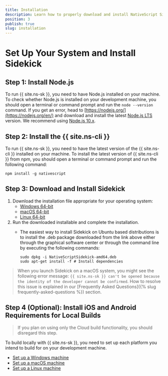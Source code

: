 ```yaml
---
title: Installation
description: Learn how to properly download and install NativeScript Sidekick on Windows, macOS, and Linux.
position: 3
publish: true
slug: installation
---
```


# Set Up Your System and Install Sidekick

## Step 1: Install Node.js

To run {{ site.ns-sk }}, you need to have Node.js installed on your machine. To check whether Node.js is installed on your development machine, you should open a terminal or command prompt and run the `node --version` command. If you get an error, head to [https://nodejs.org/](https://nodejs.org/en/) and download and install the latest [Node.js LTS](https://github.com/nodejs/LTS#lts-schedule) version. We recommend using [Node.js 10.x](https://nodejs.org/dist/latest-v10.x/).

## Step 2: Install the {{ site.ns-cli }}

To run {{ site.ns-sk }}, you need to have the latest version of the {{ site.ns-cli }} installed on your machine. To install the latest version of {{ site.ns-cli }} from npm, you should open a terminal or command prompt and run the following command:

<pre class="add-copy-button"><code class="language-terminal">npm install -g nativescript</code></pre>

## Step 3: Download and Install Sidekick

1. Download the installation file appropriate for your operating system:
   + [Windows 64-bit](https://www.nativescript.org/nativescript-sidekick/download-windows-latest)
   + [macOS 64-bit](https://www.nativescript.org/nativescript-sidekick/download-macos-latest)
   + [Linux 64-bit](https://www.nativescript.org/nativescript-sidekick/download-linux-latest)
1. Run the downloaded installable and complete the installation.
   + The easiest way to install Sidekick on Ubuntu based distributions is to install the .deb package downloaded from the link above either through the graphical software center or through the command line by executing the following commands:

     ``` Shell
     sudo dpkg -i NativeScriptSidekick-amd64.deb
     sudo apt-get install -f # Install dependencies
     ```

> When you launch Sidekick on a macOS system, you might see the following error message: `{{ site.ns-sk }} can't be opened because the identity of the developer cannot be confirmed`. How to resolve this issue is explained in our [Frequently Asked Questions]({% slug frequently-asked-questions %}) section.

## Step 4 (Optional): Install iOS and Android Requirements for Local Builds

> If you plan on using only the Cloud build functionality, you should disregard this step.

To build locally with {{ site.ns-sk }}, you need to set up each platform you intend to build for on your development machine.

* [Set up a Windows machine](https://docs.nativescript.org/start/ns-setup-win)
* [Set up a macOS machine](https://docs.nativescript.org/start/ns-setup-os-x)
* [Set up a Linux machine](https://docs.nativescript.org/start/ns-setup-linux)
